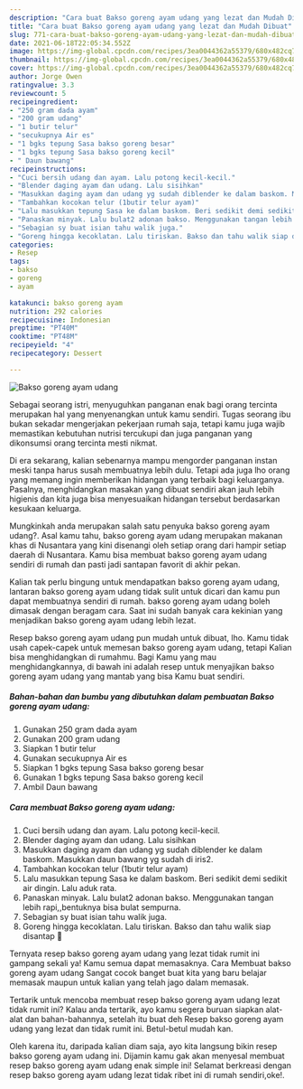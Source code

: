 ```yaml
---
description: "Cara buat Bakso goreng ayam udang yang lezat dan Mudah Dibuat"
title: "Cara buat Bakso goreng ayam udang yang lezat dan Mudah Dibuat"
slug: 771-cara-buat-bakso-goreng-ayam-udang-yang-lezat-dan-mudah-dibuat
date: 2021-06-18T22:05:34.552Z
image: https://img-global.cpcdn.com/recipes/3ea0044362a55379/680x482cq70/bakso-goreng-ayam-udang-foto-resep-utama.jpg
thumbnail: https://img-global.cpcdn.com/recipes/3ea0044362a55379/680x482cq70/bakso-goreng-ayam-udang-foto-resep-utama.jpg
cover: https://img-global.cpcdn.com/recipes/3ea0044362a55379/680x482cq70/bakso-goreng-ayam-udang-foto-resep-utama.jpg
author: Jorge Owen
ratingvalue: 3.3
reviewcount: 5
recipeingredient:
- "250 gram dada ayam"
- "200 gram udang"
- "1 butir telur"
- "secukupnya Air es"
- "1 bgks tepung Sasa bakso goreng besar"
- "1 bgks tepung Sasa bakso goreng kecil"
- " Daun bawang"
recipeinstructions:
- "Cuci bersih udang dan ayam. Lalu potong kecil-kecil."
- "Blender daging ayam dan udang. Lalu sisihkan"
- "Masukkan daging ayam dan udang yg sudah diblender ke dalam baskom. Masukkan daun bawang yg sudah di iris2."
- "Tambahkan kocokan telur (1butir telur ayam)"
- "Lalu masukkan tepung Sasa ke dalam baskom. Beri sedikit demi sedikit air dingin. Lalu aduk rata."
- "Panaskan minyak. Lalu bulat2 adonan bakso. Menggunakan tangan lebih rapi,,bentuknya bisa bulat sempurna."
- "Sebagian sy buat isian tahu walik juga."
- "Goreng hingga kecoklatan. Lalu tiriskan. Bakso dan tahu walik siap disantap 💃"
categories:
- Resep
tags:
- bakso
- goreng
- ayam

katakunci: bakso goreng ayam 
nutrition: 292 calories
recipecuisine: Indonesian
preptime: "PT40M"
cooktime: "PT48M"
recipeyield: "4"
recipecategory: Dessert

---
```



![Bakso goreng ayam udang](https://img-global.cpcdn.com/recipes/3ea0044362a55379/680x482cq70/bakso-goreng-ayam-udang-foto-resep-utama.jpg)

Sebagai seorang istri, menyuguhkan panganan enak bagi orang tercinta merupakan hal yang menyenangkan untuk kamu sendiri. Tugas seorang ibu bukan sekadar mengerjakan pekerjaan rumah saja, tetapi kamu juga wajib memastikan kebutuhan nutrisi tercukupi dan juga panganan yang dikonsumsi orang tercinta mesti nikmat.

Di era  sekarang, kalian sebenarnya mampu mengorder panganan instan meski tanpa harus susah membuatnya lebih dulu. Tetapi ada juga lho orang yang memang ingin memberikan hidangan yang terbaik bagi keluarganya. Pasalnya, menghidangkan masakan yang dibuat sendiri akan jauh lebih higienis dan kita juga bisa menyesuaikan hidangan tersebut berdasarkan kesukaan keluarga. 



Mungkinkah anda merupakan salah satu penyuka bakso goreng ayam udang?. Asal kamu tahu, bakso goreng ayam udang merupakan makanan khas di Nusantara yang kini disenangi oleh setiap orang dari hampir setiap daerah di Nusantara. Kamu bisa membuat bakso goreng ayam udang sendiri di rumah dan pasti jadi santapan favorit di akhir pekan.

Kalian tak perlu bingung untuk mendapatkan bakso goreng ayam udang, lantaran bakso goreng ayam udang tidak sulit untuk dicari dan kamu pun dapat membuatnya sendiri di rumah. bakso goreng ayam udang boleh dimasak dengan beragam cara. Saat ini sudah banyak cara kekinian yang menjadikan bakso goreng ayam udang lebih lezat.

Resep bakso goreng ayam udang pun mudah untuk dibuat, lho. Kamu tidak usah capek-capek untuk memesan bakso goreng ayam udang, tetapi Kalian bisa menghidangkan di rumahmu. Bagi Kamu yang mau menghidangkannya, di bawah ini adalah resep untuk menyajikan bakso goreng ayam udang yang mantab yang bisa Kamu buat sendiri.

<!--inarticleads1-->

##### Bahan-bahan dan bumbu yang dibutuhkan dalam pembuatan Bakso goreng ayam udang:

1. Gunakan 250 gram dada ayam
1. Gunakan 200 gram udang
1. Siapkan 1 butir telur
1. Gunakan secukupnya Air es
1. Siapkan 1 bgks tepung Sasa bakso goreng besar
1. Gunakan 1 bgks tepung Sasa bakso goreng kecil
1. Ambil  Daun bawang




<!--inarticleads2-->

##### Cara membuat Bakso goreng ayam udang:

1. Cuci bersih udang dan ayam. Lalu potong kecil-kecil.
1. Blender daging ayam dan udang. Lalu sisihkan
1. Masukkan daging ayam dan udang yg sudah diblender ke dalam baskom. Masukkan daun bawang yg sudah di iris2.
1. Tambahkan kocokan telur (1butir telur ayam)
1. Lalu masukkan tepung Sasa ke dalam baskom. Beri sedikit demi sedikit air dingin. Lalu aduk rata.
1. Panaskan minyak. Lalu bulat2 adonan bakso. Menggunakan tangan lebih rapi,,bentuknya bisa bulat sempurna.
1. Sebagian sy buat isian tahu walik juga.
1. Goreng hingga kecoklatan. Lalu tiriskan. Bakso dan tahu walik siap disantap 💃




Ternyata resep bakso goreng ayam udang yang lezat tidak rumit ini gampang sekali ya! Kamu semua dapat memasaknya. Cara Membuat bakso goreng ayam udang Sangat cocok banget buat kita yang baru belajar memasak maupun untuk kalian yang telah jago dalam memasak.

Tertarik untuk mencoba membuat resep bakso goreng ayam udang lezat tidak rumit ini? Kalau anda tertarik, ayo kamu segera buruan siapkan alat-alat dan bahan-bahannya, setelah itu buat deh Resep bakso goreng ayam udang yang lezat dan tidak rumit ini. Betul-betul mudah kan. 

Oleh karena itu, daripada kalian diam saja, ayo kita langsung bikin resep bakso goreng ayam udang ini. Dijamin kamu gak akan menyesal membuat resep bakso goreng ayam udang enak simple ini! Selamat berkreasi dengan resep bakso goreng ayam udang lezat tidak ribet ini di rumah sendiri,oke!.

